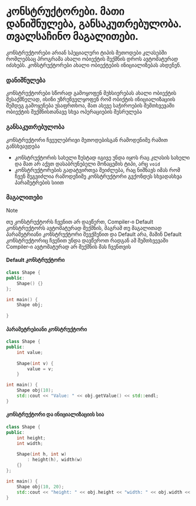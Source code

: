 # კონსტრუქტორები. მათი დანიშნულება, განსაკუთრებულობა. თვალსაჩინო მაგალითები.

კონსტრუქტორები არიან სპეციალური ტიპის მეთოდები კლასებში რომლებსაც პროგრამა
ახალი ობიექტის შექმნის დროს ავტომატურად იძახებს. კონსტრუქტორები ახალი ობიექტების
ინიციალიზებას ახდენენ. 

### დანიშნულება

კონსტრუქტორები სწორად გამოყოფენ მეხსიერებას ახალი ობიექტის შესაქმნელად, ისინი
უზრუნველყოფენ რომ ობიქტის ინიციალიზაციის შემდეგ გამოყენება უსაფრთხოა, მათ ასევე
საჭიროების შემთხვევაში ობიექტის შექმნისთანავე სხვა ოპერაციების შესრულება

### განსაკუთრებულობა

კონსტრუქტორი ჩვეულებრივი მეთოდებისგან რამოდენიმე რამით განსხვავდება

- კონსტრუქტორის სახელი ზუსტად იგივე უნდა იყოს რაც კლასის სახელი და მათ არ აქვთ
დასაბრუნებელი მონაცემის ტიპი, არც `void`
- კონსტრუქტორების გადატვირთვა შეიძლება, რაც ნიშნავს იმას რომ ჩვენ შეგვიძლია 
რამოდენიმე კონსტრუქტორი გვქონდეს სხვადასხვა პარამეტრების სიით

### მაგალითები

> [!NOTE]
> თუ კონსტრუქტორს ჩვენით არ დავწერთ, Compiler-ი Default კონსტრუქტორს 
  ავტომატურად შექმნის, მაგრამ თუ მაგალითად პარამეტრიანი კონსტრუქტორი შევქმენით
  და Default არა, მაშინ Default კონსტრუქტორიც ჩვენით უნდა დავწეროთ რადგან ამ
  შემთხვევაში Compiler-ი ავტომატურად არ შექმნის მას ჩვენთვის

#### Default კონსტრუქტორი
```cpp
class Shape {
public:
    Shape() {}
};

int main() {
    Shape obj;
    
}
```

#### პარამეტრებიანი კონსტრუქტორი
```cpp
class Shape {
public:
    int value;
    
    Shape(int v) {
        value = v;
    }

int main() {
    Shape obj(10);
    std::cout << "Value: " << obj.getValue() << std::endl;
}
```

#### კონსტრუქტორი და ინიციალიზაციის სია
```cpp
class Shape {
public:
    int height;
    int width;
    
    Shape(int h, int w) 
        : height(h), width(w) 
    {}
};

int main() {
    Shape obj(10, 20); 
    std::cout << "height: " << obj.height << "width: " << obj.width << '\n';
}
```

